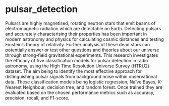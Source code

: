 # pulsar_detection
Pulsars are highly magnetised, rotating neutron stars that emit beams of electromagnetic radiation which are detectable on Earth. Detecting pulsars and accurately characterising their properties has been important in modern astronomy and physics for calculating cosmic distances and testing Einstein’s theory of relativity. Further analysis of these dead stars can potentially answer or test other questions and theories about our universe through strong-field gravitational experiments. This research investigates the efficacy of five classification models for pulsar detection in radio astronomy, using the High Time Resolution Universe Survey (HTRU2) dataset. The aim being to identify the most effective approach for distinguishing pulsar signals from background noise within observational data. These classification models being logistic regression, Naïve Bayes, K-Nearest Neighbour, decision tree, and random forest. Once trained they are evaluated based on the chosen performance metrics such as accuracy, precision, recall, and F1-score. 
